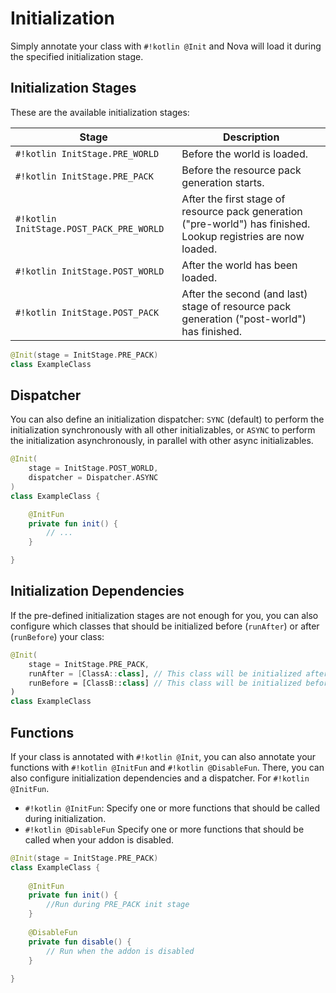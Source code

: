 # Initialization

Simply annotate your class with `#!kotlin @Init` and Nova will load it during the specified initialization stage.

## Initialization Stages

These are the available initialization stages:

| Stage                                    | Description                                                                                                     |
|------------------------------------------|-----------------------------------------------------------------------------------------------------------------|
| `#!kotlin InitStage.PRE_WORLD`           | Before the world is loaded.                                                                                     |
| `#!kotlin InitStage.PRE_PACK`            | Before the resource pack generation starts.                                                                     |
| `#!kotlin InitStage.POST_PACK_PRE_WORLD` | After the first stage of resource pack generation ("pre-world") has finished. Lookup registries are now loaded. |
| `#!kotlin InitStage.POST_WORLD`          | After the world has been loaded.                                                                                |
| `#!kotlin InitStage.POST_PACK`           | After the second (and last) stage of resource pack generation ("post-world") has finished.                      |

```kotlin title="Example initializable class"
@Init(stage = InitStage.PRE_PACK)
class ExampleClass
```

## Dispatcher

You can also define an initialization dispatcher: `SYNC` (default) to perform the initialization synchronously with all 
other initializables, or `ASYNC` to perform the initialization asynchronously, in parallel with other async initializables.

```kotlin
@Init(
    stage = InitStage.POST_WORLD,
    dispatcher = Dispatcher.ASYNC
)
class ExampleClass {

    @InitFun
    private fun init() {
        // ...  
    }

}
```

## Initialization Dependencies

If the pre-defined initialization stages are not enough for you, you can also configure which classes that should be
initialized before (`runAfter`) or after (`runBefore`) your class:

```kotlin title="Example initializable class with dependencies"
@Init(
    stage = InitStage.PRE_PACK,
    runAfter = [ClassA::class], // This class will be initialized after ClassA
    runBefore = [ClassB::class] // This class will be initialized before ClassB
)
class ExampleClass
```

## Functions

If your class is annotated with `#!kotlin @Init`, you can also annotate your functions with `#!kotlin @InitFun`
and `#!kotlin @DisableFun`. There, you can also configure initialization dependencies and a dispatcher.
For `#!kotlin @InitFun`.

* `#!kotlin @InitFun`: Specify one or more functions that should be called during initialization.
* `#!kotlin @DisableFun` Specify one or more functions that should be called when your addon is disabled.

```kotlin title="Example initializable class with functions"
@Init(stage = InitStage.PRE_PACK)
class ExampleClass {
    
    @InitFun
    private fun init() {
        //Run during PRE_PACK init stage
    }
  
    @DisableFun
    private fun disable() {
        // Run when the addon is disabled
    }
    
}
```
